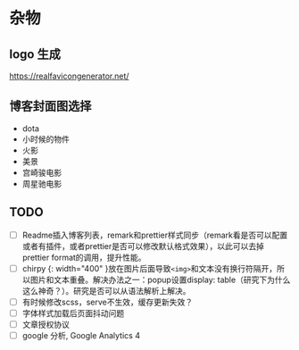 # 杂物

## logo 生成

https://realfavicongenerator.net/

## 博客封面图选择

- dota
- 小时候的物件
- 火影
- 美景
- 宫崎骏电影
- 周星驰电影

## TODO

- [ ] Readme插入博客列表，remark和prettier样式同步（remark看是否可以配置或者有插件，或者prettier是否可以修改默认格式效果），以此可以去掉prettier format的调用，提升性能。
- [ ] chirpy {: width="400" }放在图片后面导致`<img>`和文本没有换行符隔开，所以图片和文本重叠。解决办法之一：popup设置display: table（研究下为什么这么神奇？）。研究是否可以从语法解析上解决。
- [ ] 有时候修改scss，serve不生效，缓存更新失效？
- [ ] 字体样式加载后页面抖动问题
- [ ] 文章授权协议
- [ ] google 分析, Google Analytics 4
